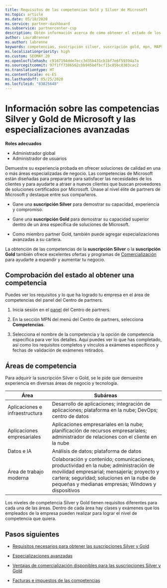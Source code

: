 ```yaml
---
title: Requisitos de las competencias Gold y Silver de Microsoft
ms.topic: article
ms.date: 05/18/2020
ms.service: partner-dashboard
ms.subservice: partnercenter-csp
description: Obtén información acerca de cómo obtener el estado de los partners de Microsoft y atraer a nuevos clientes que cumplan los requisitos de competencia de los niveles Gold y Silver.
author: LauraBrenner
ms.author: labrenne
keywords: competencias, suscripción silver, suscripción gold, mpn, MAPS, competencia, Microsoft Partner Network, suscripción a la red, especializaciones avanzadas
ms.localizationpriority: high
ms.custom: SEOMAY.20
ms.openlocfilehash: c9167194dde7ecc3d35b431cb1bf7e6f59394a7a
ms.sourcegitcommit: 97f1ff7386562cbb945bdfbcf15c85bc8303cac2
ms.translationtype: HT
ms.contentlocale: es-ES
ms.lasthandoff: 05/25/2020
ms.locfileid: "83825648"
---
```

# <a name="information-about-microsoft-silver-and-gold-competencies-and-advanced-specializations"></a>Información sobre las competencias Silver y Gold de Microsoft y las especializaciones avanzadas

**Roles adecuados**
- Administrador global
- Administrador de usuarios

Demuestre su experiencia probada en ofrecer soluciones de calidad en una o más áreas especializadas de negocio. Las competencias de Microsoft están diseñadas para prepararte para satisfacer las necesidades de los clientes y para ayudarte a atraer a nuevos clientes que buscan proveedores de soluciones certificados por Microsoft. Únase al nivel élite de partners de Microsoft y destaque entre sus compañeros.

- Gane una **suscripción Silver** para demostrar su capacidad, experiencia y compromiso.

- Gane una **suscripción Gold** para demostrar su capacidad superior dentro de un área específica de soluciones de Microsoft.

- Como miembro partner Gold, también puede agregar especializaciones avanzadas a su cartera.

La obtención de las competencias de la **suscripción Silver** o la **suscripción Gold** también ofrece excelentes ofertas y programas de [Comercialización](mpn-learn-about-go-to-market-benefits.md) para ayudarte a expandir y aumentar tu negocio.

## <a name="check-your-status-as-you-earn-a-competency"></a>Comprobación del estado al obtener una competencia

Puedes ver los requisitos y lo que ha logrado tu empresa en el área de competencias del panel del Centro de partners.

1. Inicia sesión en el [panel](https://partner.microsoft.com/dashboard/home) del Centro de partners.

2. En la sección MPN del menú del Centro de partners, selecciona **Competencias**. 

3. Selecciona el nombre de la competencia y la opción de competencia específica para ver los detalles. Aquí puedes ver lo que has completado, así como los requisitos completos y vínculos a exámenes específicos y fechas de validación de exámenes retirados.

## <a name="competency-areas"></a>Áreas de competencia

Para adquirir la suscripción Silver o Gold, se le pide que demuestre experiencia en diversas áreas de negocio y tecnología.

|**Área**            |**Subáreas**                    |
|--------------------|--------------------------------|
|Aplicaciones e infraestructura|Desarrollo de aplicaciones; integración de aplicaciones; plataforma en la nube; DevOps; centro de datos|
|Aplicaciones empresariales |Aplicaciones empresariales en la nube; planificación de recursos empresariales; administrador de relaciones con el cliente en la nube|
|Datos e IA|Análisis de datos; plataforma de datos|
|Área de trabajo moderna| Colaboración y contenido; comunicaciones, productividad en la nube; administración de movilidad empresarial; mensajería; proyecto y cartera; seguridad; soluciones en la nube de pequeñas y medianas empresas; Windows y dispositivos|

Los niveles de competencia Silver y Gold tienen requisitos diferentes para cada una de las áreas. Dentro de cada área hay clases y exámenes que los empleados de la empresa pueden realizar para lograr el nivel de competencia que quiera.

## <a name="next-steps"></a>Pasos siguientes

- [Requisitos necesarios para obtener las suscripciones Silver y Gold](https://partner.microsoft.com/membership/competencies)

- [Especializaciones avanzadas](advanced-specializations.md)

- [Ventajas de comercialización disponibles para las suscripciones Silver y Gold](mpn-learn-about-go-to-market-benefits.md) 

- [Facturas e impuestos de las competencias](mpn-view-print-maps-invoice.md)




